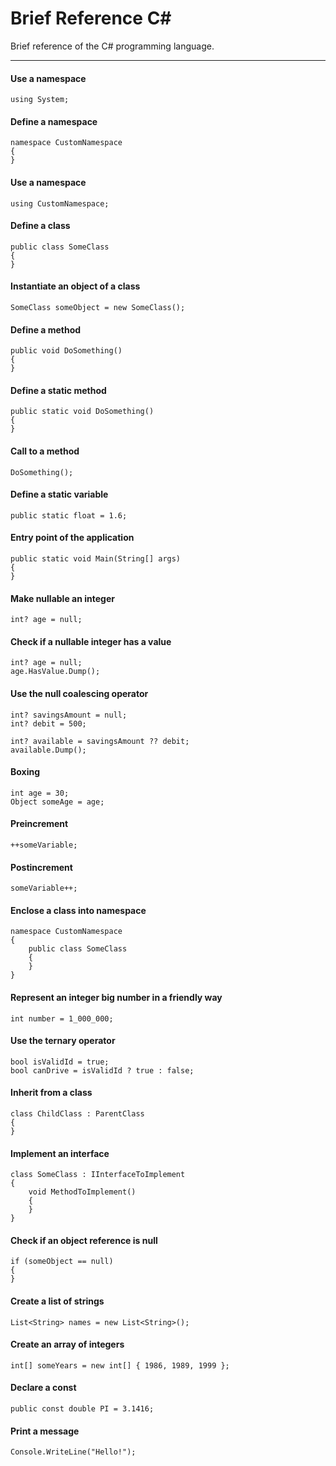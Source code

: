 # Brief Reference C#
Brief reference of the C# programming language.

---

#### Use a namespace
```
using System;
```

#### Define a namespace
```
namespace CustomNamespace
{
}
```

#### Use a namespace
```
using CustomNamespace;
```

#### Define a class
```
public class SomeClass
{
}
```

#### Instantiate an object of a class
```
SomeClass someObject = new SomeClass();
```

#### Define a method
```
public void DoSomething()
{
}
```

#### Define a static method
```
public static void DoSomething()
{
}
```

#### Call to a method
```
DoSomething();
```

#### Define a static variable
```
public static float = 1.6;
```

#### Entry point of the application
```
public static void Main(String[] args)
{
}
```

#### Make nullable an integer
```
int? age = null;
```

#### Check if a nullable integer has a value
```
int? age = null;
age.HasValue.Dump();
```

#### Use the null coalescing operator
```
int? savingsAmount = null;
int? debit = 500;

int? available = savingsAmount ?? debit;
available.Dump();
```

#### Boxing
```
int age = 30;
Object someAge = age;
```

#### Preincrement
```
++someVariable;
```

#### Postincrement
```
someVariable++;
```

#### Enclose a class into namespace
```
namespace CustomNamespace
{
    public class SomeClass
    {
    }
}
```

#### Represent an integer big number in a friendly way
```
int number = 1_000_000;
```

#### Use the ternary operator
```
bool isValidId = true;
bool canDrive = isValidId ? true : false;
```

#### Inherit from a class
```
class ChildClass : ParentClass
{
}
```

#### Implement an interface
```
class SomeClass : IInterfaceToImplement
{
    void MethodToImplement()
    {
    }
}
```

#### Check if an object reference is null
```
if (someObject == null)
{
}
```

#### Create a list of strings
```
List<String> names = new List<String>();
```
####

#### Create an array of integers
```
int[] someYears = new int[] { 1986, 1989, 1999 };
```

#### Declare a const
```
public const double PI = 3.1416;
```

#### Print a message
```
Console.WriteLine("Hello!");
```
